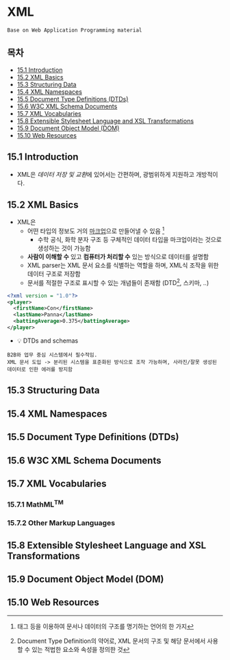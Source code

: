 # XML
```
Base on Web Application Programming material
```
## 목차
- [15.1 Introduction](#151-introduction)
- [15.2 XML Basics](#152-xml-basics)
- [15.3 Structuring Data](#153-structuring-data)
- [15.4 XML Namespaces](#154-XML-namespaces)
- [15.5 Document Type Definitions (DTDs)](#155-Document-Type-Definitions-DTDs)
- [15.6 W3C XML Schema Documents](#156-w3c-xml-schema-documents)
- [15.7 XML Vocabularies](#157-xml-vocabularies)
- [15.8 Extensible Stylesheet Language and XSL Transformations](#158-extensible-stylesheet-language-and-xsl-transformations)
- [15.9 Document Object Model (DOM)](#159-document-object-model-dom)
- [15.10 Web Resources](#1510-web-resources)

## 15.1 Introduction
- XML은 *데이터 저장 및 교환*에 있어서는 간편하며, 광범위하게 지원하고 개방적이다.

## 15.2 XML Basics
- XML은
  - 어떤 타입의 정보도 거의 [마크업](https://ko.wikipedia.org/wiki/%EB%A7%88%ED%81%AC%EC%97%85_%EC%96%B8%EC%96%B4)으로 만들어낼 수 있음 [^markup]
      - 수학 공식, 화학 분자 구조 등 구체적인 데이터 타입을 마크업이라는 것으로 생성하는 것이 가능함
  - **사람이 이해할 수** 있고 **컴퓨터가 처리할 수** 있는 방식으로 데이터를 설명함
  - XML parser는 XML 문서 요소를 식별하는 역할을 하며, XML식 조작을 위한 데이터 구조로 저장함
  - 문서를 적절한 구조로 표시할 수 있는 개념들이 존재함 (DTD[^DTD], 스키마, ..)
```XML
<?xml version = "1.0"?>
<player>
  <firstName>Con</firstName>
  <lastName>Panna</lastName>
  <battingAverage>0.375</battingAverage>
</player>
```
- 💡 DTDs and schemas
```text
B2B와 업무 중심 시스템에서 필수적임.
XML 문서 도입 -> 분리된 시스템을 표준화된 방식으로 조작 가능하며, 사라진/잘못 생성된 데이터로 인한 에러를 방지함
```

## 15.3 Structuring Data
## 15.4 XML Namespaces
## 15.5 Document Type Definitions (DTDs)
## 15.6 W3C XML Schema Documents
## 15.7 XML Vocabularies
### 15.7.1 MathML<sup>TM</sup>
### 15.7.2 Other Markup Languages
## 15.8 Extensible Stylesheet Language and XSL Transformations
## 15.9 Document Object Model (DOM)
## 15.10 Web Resources

[^markup]: 태그 등을 이용하여 문서나 데이터의 구조를 명기하는 언어의 한 가지
[^DTD]: Document Type Definition의 약어로, XML 문서의 구조 및 해당 문서에서 사용할 수 있는 적법한 요소와 속성을 정의한 것
